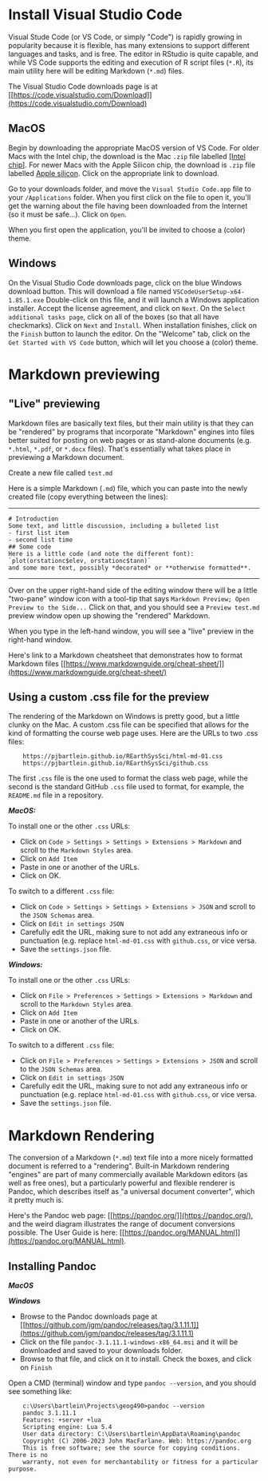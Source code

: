 # Install Visual Studio Code #

Visual Stude Code (or VS Code, or simply "Code") is rapidly growing in popularity because it is flexible, has many extensions to support different languages and tasks, and is free. The editor in RStudio is quite capable, and while VS Code supports the editing and execution of R script files (`*.R`), its main utility here will be editing Markdown (`*.md`) files.

The Visual Studio Code downloads page is at [[https://code.visualstudio.com/Download]](https://code.visualstudio.com/Download)

## MacOS ##

Begin by downloading the appropriate MacOS version of VS Code. For older Macs with the Intel chip, the download is the Mac `.zip` file labelled [[Intel chip]](https://code.visualstudio.com/Download#). For newer Macs with the Apple Silicon chip, the download is `.zip` file labelled [Apple silicon](https://code.visualstudio.com/Download#). Click on the appropriate link to download.

Go to your downloads folder, and move the `Visual Studio Code.app` file to your `/Applications` folder. When you first click on the file to open it, you'll get the warning about the file having been downloaded from the Internet (so it must be safe...). Click on `Open`.

When you first open the application, you'll be invited to choose a (color) theme. 

## Windows ##

On the Visual Studio Code downloads page, click on the blue Windows download button. This will download a file named `VSCodeUserSetup-x64-1.85.1.exe` Double-click on this file, and it will launch a Windows application installer. Accept the license agreement, and click on `Next`. On the `Select additional tasks page`, click on all of the boxes (so that all have checkmarks). Click on `Next` and `Install`. When installation finishes, click on the `Finish` button to launch the editor. On the "Welcome" tab, click on the `Get Started with VS Code` button, which will let you choose a (color) theme.

# Markdown previewing #

## "Live" previewing ##

Markdown files are basically text files, but their main utility is that they can be "rendered" by programs that incorporate "Markdown" engines into files better suited for posting on web pages or as stand-alone documents (e.g. `*.html`, `*.pdf`, or `*.docx` files). That's essentially what takes place in previewing a Markdown document.

Create a new file called `test.md`

Here is a simple Markdown (`.md`) file, which you can paste into the newly created file (copy everything between the lines):
<hr>
<pre><code># Introduction
Some text, and little discussion, including a bulleted list
-&nbsp;first list item
-&nbsp;second list time
## Some code 
Here is a little code (and note the different font):
`plot(orstationc$elev, orstationc$tann)`
and some more text, possibly *decorated* or **otherwise formatted**.
</code></pre>
<hr>

Over on the upper right-hand side of the editing window there will be a little "two-pane" window icon with a tool-tip that says `Markdown Preview; Open Preview to the Side...` Click on that, and you should see a `Preview test.md` preview window open up showing the "rendered" Markdown.

When you type in the left-hand window, you will see a "live" preview in the right-hand window. 

Here's link to a Markdown cheatsheet that demonstrates how to format Markdown files [[https://www.markdownguide.org/cheat-sheet/]](https://www.markdownguide.org/cheat-sheet/)

## Using a custom .css file for the preview ##

The rendering of the Markdown on Windows is pretty good, but a little clunky on the Mac. A custom .css file can be specified that allows for the kind of formatting the course web page uses. Here are the URLs to two .css files:

		https://pjbartlein.github.io/REarthSysSci/html-md-01.css
		https://pjbartlein.github.io/REarthSysSci/github.css

The first `.css` file is the one used to format the class web page, while the second is the standard GitHub `.css` file used to format, for example, the `README.md` file in a repository. 

***MacOS:***

To install one or the other `.css` URLs:

- Click on `Code > Settings > Settings > Extensions > Markdown` and scroll to the `Markdown Styles` area.
- Click on `Add Item`
- Paste in one or another of the URLs.
- Click on OK.

To switch to a different `.css` file:

- Click on `Code > Settings > Settings > Extensions > JSON` and scroll to the `JSON Schemas` area.
- Click on `Edit in settings JSON`
- Carefully edit the URL, making sure to not add any extraneous info or punctuation (e.g. replace `html-md-01.css` with `github.css`, or vice versa.
- Save the `settings.json` file.

***Windows:***

To install one or the other `.css` URLs:

- Click on `File > Preferences > Settings > Extensions > Markdown` and scroll to the `Markdown Styles` area.
- Click on `Add Item`
- Paste in one or another of the URLs.
- Click on OK.

To switch to a different `.css` file:

- Click on `File > Preferences > Settings > Extensions > JSON` and scroll to the `JSON Schemas` area.
- Click on `Edit in settings JSON`
- Carefully edit the URL, making sure to not add any extraneous info or punctuation (e.g. replace `html-md-01.css` with `github.css`, or vice versa.
- Save the `settings.json` file.

# Markdown Rendering #

The conversion of a Markdown (`*.md`) text file into a more nicely formatted document is referred to a "rendering". Built-in Markdown rendering "engines" are part of many commercially available Markdown editors (as well as free ones), but a particularly powerful and flexible renderer is Pandoc, which describes itself as "a universal document converter", which it pretty much is. 

Here's the Pandoc web page: [[https://pandoc.org/]](https://pandoc.org/), and the weird diagram illustrates the range of document conversions possible. The User Guide is here: [[https://pandoc.org/MANUAL.html]](https://pandoc.org/MANUAL.html).

## Installing Pandoc ##

***MacOS***


***Windows***

- Browse to the Pandoc downloads page at [[https://github.com/jgm/pandoc/releases/tag/3.1.11.1]](https://github.com/jgm/pandoc/releases/tag/3.1.11.1)
- Click on the file `pandoc-3.1.11.1-windows-x86_64.msi` and it will be downloaded and saved to your downloads folder.
- Browse to that file, and click on it to install. Check the boxes, and click on `Finish`

Open a CMD (terminal) window and type `pandoc --version`, and you should see something like:

		c:\Users\bartlein\Projects\geog490>pandoc --version
		pandoc 3.1.11.1
		Features: +server +lua
		Scripting engine: Lua 5.4
		User data directory: C:\Users\bartlein\AppData\Roaming\pandoc
		Copyright (C) 2006-2023 John MacFarlane. Web: https://pandoc.org
		This is free software; see the source for copying conditions. There is no
		warranty, not even for merchantability or fitness for a particular purpose. 






